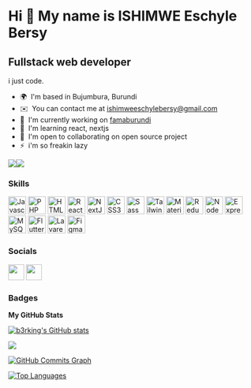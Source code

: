 Hi 👋 My name is ISHIMWE Eschyle Bersy
======================================

Fullstack web developer
-----------------------

i just code.

* 🌍  I'm based in Bujumbura, Burundi
* ✉️  You can contact me at [ishimweeschylebersy@gmail.com](mailto:ishimweeschylebersy@gmail.com)
* 🚀  I'm currently working on [famaburundi](http://famaburundi.com)
* 🧠  I'm learning react, nextjs
* 🤝  I'm open to collaborating on open source project
* ⚡  i'm so freakin lazy

<a href="https://www.twitter.com/b3rking" target="_blank" rel="noreferrer"><img
src="https://img.shields.io/twitter/follow/b3rking?logo=twitter&style=for-the-badge&color=22c55e&labelColor=134e4a"
/></a><a href="https://www.github.com/b3rking" target="_blank" rel="noreferrer"><img
src="https://img.shields.io/github/followers/b3rking?logo=github&style=for-the-badge&color=22c55e&labelColor=134e4a" /></a>

### Skills

<p align="left">
<a href="https://developer.mozilla.org/en-US/docs/Web/JavaScript" target="_blank" rel="noreferrer"><img src="https://raw.githubusercontent.com/danielcranney/readme-generator/main/public/icons/skills/javascript-colored.svg" width="36" height="36" alt="Javascript" /></a>
<a href="https://www.php.net/" target="_blank" rel="noreferrer"><img src="https://raw.githubusercontent.com/danielcranney/readme-generator/main/public/icons/skills/php-colored.svg" width="36" height="36" alt="PHP" /></a>
<a href="https://developer.mozilla.org/en-US/docs/Glossary/HTML5" target="_blank" rel="noreferrer"><img src="https://raw.githubusercontent.com/danielcranney/readme-generator/main/public/icons/skills/html5-colored.svg" width="36" height="36" alt="HTML5" /></a>
<a href="https://reactjs.org/" target="_blank" rel="noreferrer"><img src="https://raw.githubusercontent.com/danielcranney/readme-generator/main/public/icons/skills/react-colored.svg" width="36" height="36" alt="React" /></a>
<a href="https://nextjs.org/docs" target="_blank" rel="noreferrer"><img src="https://raw.githubusercontent.com/danielcranney/readme-generator/main/public/icons/skills/nextjs-colored.svg" width="36" height="36" alt="NextJs" /></a>
<a href="https://www.w3.org/TR/CSS/#css" target="_blank" rel="noreferrer"><img src="https://raw.githubusercontent.com/danielcranney/readme-generator/main/public/icons/skills/css3-colored.svg" width="36" height="36" alt="CSS3" /></a>
<a href="https://sass-lang.com/" target="_blank" rel="noreferrer"><img src="https://raw.githubusercontent.com/danielcranney/readme-generator/main/public/icons/skills/sass-colored.svg" width="36" height="36" alt="Sass" /></a>
<a href="https://tailwindcss.com/" target="_blank" rel="noreferrer"><img src="https://raw.githubusercontent.com/danielcranney/readme-generator/main/public/icons/skills/tailwindcss-colored.svg" width="36" height="36" alt="TailwindCSS" /></a>
<a href="https://mui.com/" target="_blank" rel="noreferrer"><img src="https://raw.githubusercontent.com/danielcranney/readme-generator/main/public/icons/skills/materialui-colored.svg" width="36" height="36" alt="Material UI" /></a>
<a href="https://redux.js.org/" target="_blank" rel="noreferrer"><img src="https://raw.githubusercontent.com/danielcranney/readme-generator/main/public/icons/skills/redux-colored.svg" width="36" height="36" alt="Redux" /></a>
<a href="https://nodejs.org/en/" target="_blank" rel="noreferrer"><img src="https://raw.githubusercontent.com/danielcranney/readme-generator/main/public/icons/skills/nodejs-colored.svg" width="36" height="36" alt="NodeJS" /></a>
<a href="https://expressjs.com/" target="_blank" rel="noreferrer"><img src="https://raw.githubusercontent.com/danielcranney/readme-generator/main/public/icons/skills/express-colored.svg" width="36" height="36" alt="Express" /></a>
<a href="https://www.mysql.com/" target="_blank" rel="noreferrer"><img src="https://raw.githubusercontent.com/danielcranney/readme-generator/main/public/icons/skills/mysql-colored.svg" width="36" height="36" alt="MySQL" /></a>
<a href="https://flutter.dev/" target="_blank" rel="noreferrer"><img src="https://raw.githubusercontent.com/danielcranney/readme-generator/main/public/icons/skills/flutter-colored.svg" width="36" height="36" alt="Flutter" /></a>
<a href="https://laravel.com/" target="_blank" rel="noreferrer"><img src="https://raw.githubusercontent.com/danielcranney/readme-generator/main/public/icons/skills/laravel-colored.svg" width="36" height="36" alt="Lavarel" /></a>
<a href="https://www.figma.com/" target="_blank" rel="noreferrer"><img src="https://raw.githubusercontent.com/danielcranney/readme-generator/main/public/icons/skills/figma-colored.svg" width="36" height="36" alt="Figma" /></a>
</p>


### Socials

<p align="left"> <a href="https://www.github.com/b3rking" target="_blank" rel="noreferrer"><img src="https://raw.githubusercontent.com/danielcranney/readme-generator/main/public/icons/socials/github.svg" width="32" height="32" /></a> <a href="https://www.twitter.com/b3rking" target="_blank" rel="noreferrer"><img src="https://raw.githubusercontent.com/danielcranney/readme-generator/main/public/icons/socials/twitter.svg" width="32" height="32" /></a></p>

### Badges

<b>My GitHub Stats</b>

<a href="http://www.github.com/b3rking"><img src="https://github-readme-stats.vercel.app/api?username=b3rking&show_icons=true&hide=&count_private=true&title_color=22c55e&text_color=ffffff&icon_color=22c55e&bg_color=134e4a&hide_border=true&show_icons=true" alt="b3rking's GitHub stats" /></a>

<a href="http://www.github.com/b3rking"><img src="https://github-readme-streak-stats.herokuapp.com/?user=b3rking&stroke=ffffff&background=134e4a&ring=22c55e&fire=22c55e&currStreakNum=ffffff&currStreakLabel=22c55e&sideNums=ffffff&sideLabels=ffffff&dates=ffffff&hide_border=true" /></a>

<a href="http://www.github.com/b3rking"><img src="https://activity-graph.herokuapp.com/graph?username=b3rking&bg_color=134e4a&color=ffffff&line=22c55e&point=ffffff&area_color=134e4a&area=true&hide_border=true&custom_title=GitHub%20Commits%20Graph" alt="GitHub Commits Graph" /></a>

<a href="https://github.com/b3rking" align="left"><img src="https://github-readme-stats.vercel.app/api/top-langs/?username=b3rking&langs_count=10&title_color=22c55e&text_color=ffffff&icon_color=22c55e&bg_color=134e4a&hide_border=true&locale=en&custom_title=Top%20%Languages" alt="Top Languages" /></a>
